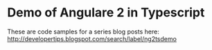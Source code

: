 # Demo of Angulare 2 in Typescript
These are code samples for a series blog posts here:
http://developertips.blogspot.com/search/label/ng2tsdemo 